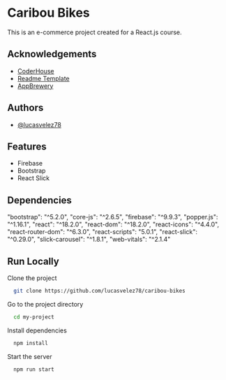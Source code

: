# Caribou Bikes

This is an e-commerce project created for a React.js course.

## Acknowledgements

- [CoderHouse](https://coderhouse.com/)
- [Readme Template](https://readme.so/)
- [AppBrewery](https://appbrewery.com/)

## Authors

- [@lucasvelez78](https://github.com/lucasvelez78)

## Features

- Firebase
- Bootstrap
- React Slick

## Dependencies

"bootstrap": "^5.2.0",
"core-js": "^2.6.5",
"firebase": "^9.9.3",
"popper.js": "^1.16.1",
"react": "^18.2.0",
"react-dom": "^18.2.0",
"react-icons": "^4.4.0",
"react-router-dom": "^6.3.0",
"react-scripts": "5.0.1",
"react-slick": "^0.29.0",
"slick-carousel": "^1.8.1",
"web-vitals": "^2.1.4"

## Run Locally

Clone the project

```bash
  git clone https://github.com/lucasvelez78/caribou-bikes
```

Go to the project directory

```bash
  cd my-project
```

Install dependencies

```bash
  npm install
```

Start the server

```bash
  npm run start
```
